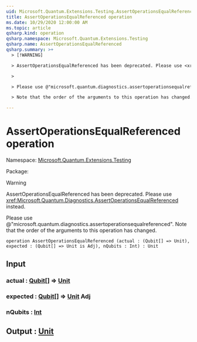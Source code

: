 ```yaml
---
uid: Microsoft.Quantum.Extensions.Testing.AssertOperationsEqualReferenced
title: AssertOperationsEqualReferenced operation
ms.date: 10/29/2020 12:00:00 AM
ms.topic: article
qsharp.kind: operation
qsharp.namespace: Microsoft.Quantum.Extensions.Testing
qsharp.name: AssertOperationsEqualReferenced
qsharp.summary: >+
  > [!WARNING]

  > AssertOperationsEqualReferenced has been deprecated. Please use <xref:Microsoft.Quantum.Diagnostics.AssertOperationsEqualReferenced> instead.

  >

  > Please use @"microsoft.quantum.diagnostics.assertoperationsequalreferenced".

  > Note that the order of the arguments to this operation has changed.

---
```


# AssertOperationsEqualReferenced operation

Namespace: [Microsoft.Quantum.Extensions.Testing](xref:Microsoft.Quantum.Extensions.Testing)

Package: [](https://nuget.org/packages/)


> [!WARNING]
> AssertOperationsEqualReferenced has been deprecated. Please use <xref:Microsoft.Quantum.Diagnostics.AssertOperationsEqualReferenced> instead.
>
> Please use @"microsoft.quantum.diagnostics.assertoperationsequalreferenced".
> Note that the order of the arguments to this operation has changed.



```qsharp
operation AssertOperationsEqualReferenced (actual : (Qubit[] => Unit), expected : (Qubit[] => Unit is Adj), nQubits : Int) : Unit
```


## Input

### actual : [Qubit](xref:microsoft.quantum.lang-ref.qubit)[] => [Unit](xref:microsoft.quantum.lang-ref.unit) 




### expected : [Qubit](xref:microsoft.quantum.lang-ref.qubit)[] => [Unit](xref:microsoft.quantum.lang-ref.unit) Adj




### nQubits : [Int](xref:microsoft.quantum.lang-ref.int)





## Output : [Unit](xref:microsoft.quantum.lang-ref.unit)

